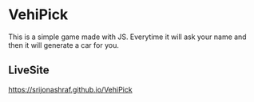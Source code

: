 # VehiPick
This is a simple game made with JS. Everytime it will ask your name and then it will generate a car for you.

## LiveSite
https://srijonashraf.github.io/VehiPick
